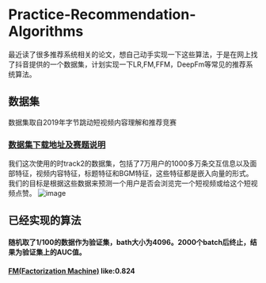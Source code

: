 # Practice-Recommendation-Algorithms
最近读了很多推荐系统相关的论文，想自己动手实现一下这些算法，于是在网上找了抖音提供的一个数据集，计划实现一下LR,FM,FFM，DeepFm等常见的推荐系统算法。
## 数据集
数据集取自2019年字节跳动短视频内容理解和推荐竞赛
### [数据集下载地址及赛题说明](https://biendata.com/competition/icmechallenge2019/data/)
我们这次使用的时track2的数据集，包括了7万用户的1000多万条交互信息以及面部特征，视频内容特征，标题特征和BGM特征，这些特征都是嵌入向量的形式。我们的目标是根据这些数据来预测一个用户是否会浏览完一个短视频或给这个短视频点赞。 
![image](https://github.com/gao793583308/Practice-Recommendation-Algorithms/blob/master/pic/data.jpeg)
## 已经实现的算法
#### 随机取了1/100的数据作为验证集，bath大小为4096。2000个batch后终止，结果为验证集上的AUC值。
#### [FM(Factorization Machine)](https://github.com/gao793583308/Practice-Recommendation-Algorithms/tree/master/code/FM)  like:0.824 
